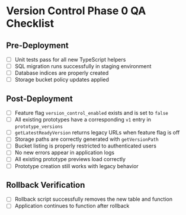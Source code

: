 # Version Control Phase 0 QA Checklist

## Pre-Deployment

- [ ] Unit tests pass for all new TypeScript helpers
- [ ] SQL migration runs successfully in staging environment
- [ ] Database indices are properly created
- [ ] Storage bucket policy updates applied

## Post-Deployment

- [ ] Feature flag `version_control_enabled` exists and is set to `false`
- [ ] All existing prototypes have a corresponding `v1` entry in `prototype_versions`
- [ ] `getLatestReadyVersion` returns legacy URLs when feature flag is off
- [ ] Storage paths are correctly generated with `getVersionPath`
- [ ] Bucket listing is properly restricted to authenticated users
- [ ] No new errors appear in application logs
- [ ] All existing prototype previews load correctly
- [ ] Prototype creation still works with legacy behavior

## Rollback Verification

- [ ] Rollback script successfully removes the new table and function
- [ ] Application continues to function after rollback
